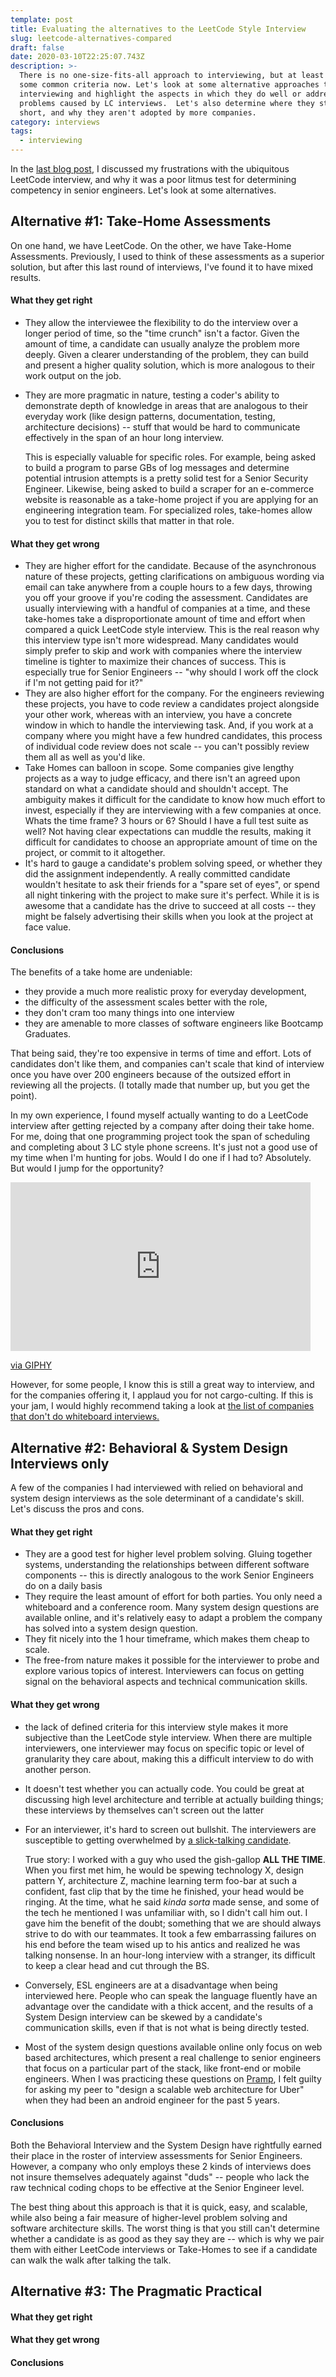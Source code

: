 ```yaml
---
template: post
title: Evaluating the alternatives to the LeetCode Style Interview
slug: leetcode-alternatives-compared
draft: false
date: 2020-03-10T22:25:07.743Z
description: >-
  There is no one-size-fits-all approach to interviewing, but at least we have
  some common criteria now. Let's look at some alternative approaches to
  interviewing and highlight the aspects in which they do well or address the
  problems caused by LC interviews.  Let's also determine where they still fall
  short, and why they aren't adopted by more companies. 
category: interviews
tags:
  - interviewing
---
```

In the [last blog post](https://www.naveed.dev/posts/senior-engineer-interviews-broken), I discussed my frustrations with the ubiquitous LeetCode interview, and why it was a poor litmus test for determining competency in senior engineers. Let's look at some alternatives.  

## Alternative #1: Take-Home Assessments

On one hand, we have LeetCode. On the other, we have Take-Home Assessments. Previously, I used to think of these assessments as a superior solution, but after this last round of interviews, I've found it to have mixed results.

#### What they get right

* They allow the interviewee the flexibility to do the interview over a longer period of time, so the "time crunch" isn't a factor. Given the amount of time, a candidate can usually analyze the problem more deeply. Given a clearer understanding of the problem, they can build and present a higher quality solution, which is more analogous to their work output on the job.
* They are more pragmatic in nature, testing a coder's ability to demonstrate depth of knowledge in areas that are analogous to their everyday work (like design patterns, documentation, testing, architecture decisions) -- stuff that would be hard to communicate effectively in the span of an hour long interview.

  This is especially valuable for specific roles. For example, being asked to build a program to parse GBs of log messages and determine potential intrusion attempts is a pretty solid test for a Senior Security Engineer. Likewise, being asked to build a scraper for an e-commerce website is reasonable as a take-home project if you are applying for an engineering integration team. For specialized roles, take-homes allow you to test for distinct skills that matter in that role. 

#### What they get wrong

* They are higher effort for the candidate. Because of the asynchronous nature of these projects, getting clarifications on ambiguous wording via email can take anywhere from a couple hours to a few days, throwing you off your groove if you're coding the assessment. Candidates are usually interviewing with a handful of companies at a time, and these take-homes take a disproportionate amount of time and effort when compared a quick LeetCode style interview. This is the real reason why this interview type isn't more widespread. Many candidates would simply prefer to skip and work with companies where the interview timeline is tighter to maximize their chances of success. This is especially true for Senior Engineers -- "why should I work off the clock if I'm not getting paid for it?"  
* They are also higher effort for the company. For the engineers reviewing these projects, you have to code review a candidates project alongside your other work, whereas with an interview, you have a concrete window in which to handle the interviewing task. And, if you work at a company where you might have a few hundred candidates, this process of individual code review does not scale -- you can't possibly review them all as well as you'd like. 
* Take Homes can balloon in scope. Some companies give lengthy projects as a way to judge efficacy, and there isn't an agreed upon standard on what a candidate should and shouldn't accept. The ambiguity makes it difficult for the candidate to know how much effort to invest, especially if they are interviewing with a few companies at once. Whats the time frame? 3 hours or 6? Should I have a full test suite as well? Not having clear expectations can muddle the results, making it difficult for candidates to choose an appropriate amount of time on the project, or commit to it altogether.
* It's hard to gauge a candidate's problem solving speed, or whether they did the assignment independently. A really committed candidate wouldn't hesitate to ask their friends for a "spare set of eyes", or spend all night tinkering with the project to make sure it's perfect. While it is is awesome that a candidate has the  drive to succeed at all costs -- they might be falsely advertising their skills when you look at the project at face value. 

#### Conclusions

The benefits of a take home are undeniable: 

* they provide a much more realistic proxy for everyday development, 
* the difficulty of the assessment scales better with the role, 
* they don't cram too many things into one interview
* they are amenable to more classes of software engineers like Bootcamp Graduates.

That being said, they're too expensive in terms of time and effort. Lots of candidates don't like them, and companies can't scale that kind of interview once you have over 200 engineers because of the outsized effort in reviewing all the projects. (I totally made that number up, but you get the point).

In my own experience, I found myself actually wanting to do a LeetCode interview after getting rejected by a company after doing their take home. For me, doing that one programming project took the span of scheduling and completing about 3 LC style phone screens. It's just not a good use of my time when I'm hunting for jobs. Would I do one if I had to? Absolutely. But would I jump for the opportunity?

<iframe src="https://giphy.com/embed/lokUlZaZgMAQlI05pu" width="480" height="270" frameBorder="0" class="giphy-embed" allowFullScreen></iframe><p><a href="https://giphy.com/gifs/chef-key-and-peele-keyandpeele-lokUlZaZgMAQlI05pu">via GIPHY</a></p>

However, for some people, I know this is still a great way to interview, and for the companies offering it, I applaud you for not cargo-culting. If this is your jam, I would highly recommend taking a look at [the list of companies that don't do whiteboard interviews.](https://github.com/poteto/hiring-without-whiteboards)

## Alternative #2: Behavioral & System Design Interviews only

A few of the companies I had interviewed with relied on behavioral and system design interviews as the sole determinant of a candidate's skill. Let's discuss the pros and cons. 

#### What they get right

* They are a good test for higher level problem solving. Gluing together systems, understanding the relationships between different software components -- this is directly analogous to the work Senior Engineers do on a daily basis
* They require the least amount of effort for both parties. You only need a whiteboard and a conference room. Many system design questions are available online, and it's relatively easy to adapt a problem the company has solved into a system design question.
* They fit nicely into the 1 hour timeframe, which makes them cheap to scale.
* The free-from nature makes it possible for the interviewer to probe and explore various topics of interest. Interviewers can focus on getting signal on the behavioral aspects and technical communication skills.

#### What they get wrong

* the lack of defined criteria for this interview style makes it more subjective than the LeetCode style interview. When there are multiple interviewers, one interviewer may focus on specific topic or level of granularity they care about, making this a difficult interview to do with another person. 
* It doesn't test whether you can actually code. You could be great at discussing high level architecture and terrible at actually building things; these interviews by themselves can't screen out the latter
* For an interviewer, it's hard to screen out bullshit. The interviewers are susceptible to getting overwhelmed by [a slick-talking candidate](https://rationalwiki.org/wiki/Gish_Gallop). 

  True story: I worked with a guy who used the gish-gallop **ALL THE TIME**. When you first met him, he would be spewing technology X, design pattern Y, architecture Z, machine learning term foo-bar at such a confident, fast clip that by the time he finished, your head would be ringing. At the time, what he said *kinda sorta* made sense, and some of the tech he mentioned I was unfamiliar with, so I didn't call him out. I gave him the benefit of the doubt; something that we are should always strive to do with our teammates. It took a few embarrassing failures on his end before the team wised up to his antics and realized he was talking nonsense. In an hour-long interview with a stranger, its difficult to keep a clear head and cut through the BS.
* Conversely, ESL engineers are at a disadvantage when being interviewed here. People who can speak the language fluently have an advantage over the candidate with a thick accent, and the results of a System Design interview can be skewed by a candidate's communication skills, even if that is not what is being directly tested.
* Most of the system design questions available online only focus on web based architectures, which present a real challenge to senior engineers that focus on a particular part of the stack, like front-end or mobile engineers. When I was practicing these questions on [Pramp](https://www.pramp.com/), I felt guilty for asking my peer to "design a scalable web architecture for Uber" when they had been an android engineer for the past 5 years. 

#### Conclusions

Both the Behavioral Interview and the System Design have rightfully earned their place in the roster of interview assessments for Senior Engineers. However, a company who only employs these 2 kinds of interviews does not insure themselves adequately against "duds" -- people who lack the raw technical coding chops to be effective at the Senior Engineer level. 

The best thing about this approach is that it is quick, easy, and scalable, while also being a fair measure of higher-level problem solving and software architecture skills. The worst thing is that you still can't determine whether a candidate is as good as they say they are -- which is why we pair them with either LeetCode interviews or Take-Homes to see if a candidate can walk the walk after talking the talk. 

## Alternative #3: The Pragmatic Practical



#### What they get right

#### What they get wrong

#### Conclusions